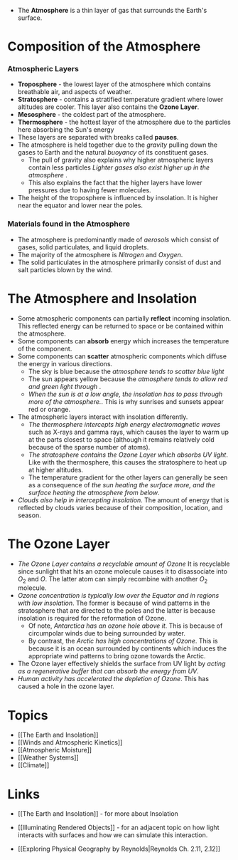 * The **Atmosphere** is a thin layer of gas that surrounds the Earth's surface.
# Composition of the Atmosphere
### Atmospheric Layers
* **Troposphere** - the lowest layer of the atmosphere which contains breathable air, and aspects of weather. 
* **Stratosphere** - contains a stratified temperature gradient where lower altitudes are cooler. This layer also contains the **Ozone Layer**.
* **Mesosphere**  - the coldest part of the atmosphere. 
* **Thermosphere** - the hottest layer of the atmosphere due to the particles here absorbing the Sun's energy
* These layers are separated with breaks called **pauses**.
* The atmosphere is held together due to the *gravity* pulling down the gases to Earth and the natural *buoyancy* of its constituent gases. 
	* The pull of gravity also explains why higher atmospheric layers contain less particles  *Lighter gases also exist higher up in the atmosphere* .
	* This also explains the fact that the higher layers have lower pressures due to having fewer molecules.
* The height of the troposphere is influenced by insolation. It is higher near the equator and lower near the poles.
### Materials found in the Atmosphere
* The atmosphere is predominantly made of *aerosols* which consist of gases, solid particulates, and liquid droplets.
* The majority of the atmosphere is *Nitrogen* and *Oxygen*.
* The solid particulates in the atmosphere primarily consist of dust and salt particles blown by the wind. 
# The Atmosphere and Insolation
* Some atmospheric components can partially **reflect** incoming insolation. This reflected energy can be returned to space or be contained within the atmosphere.
* Some components can **absorb** energy which increases the temperature of the component. 
* Some components can **scatter** atmospheric components which diffuse the energy in various directions. 
	* The sky is blue because the *atmosphere tends to scatter blue light*
	* The sun appears yellow because the *atmosphere tends to allow red and green light through* .
	* *When the sun is at a low angle, the insolation has to pass through more of the atmosphere.*. This is why sunrises and sunsets appear red or orange. 
* The atmospheric layers interact with insolation differently.
	* *The thermosphere intercepts high energy electromagnetic waves* such as X-rays and gamma rays, which causes the layer to warm up at the parts closest to space (although it remains relatively cold because of the sparse number of atoms).
	* *The stratosphere contains the Ozone Layer which absorbs UV light*. Like with the thermosphere, this causes the stratosphere to heat up at higher altitudes.
	* The temperature gradient for the other layers can generally be seen as a consequence of *the sun heating the surface more, and the surface heating the atmosphere from below*.
* *Clouds also help in intercepting insolation*. The amount of energy that is reflected by clouds varies because of their composition, location, and season.
# The Ozone Layer
* *The Ozone Layer contains a recyclable amount of Ozone* It is recyclable since sunlight that hits an ozone molecule causes it to disassociate into $O_2$ and $O$. The latter atom can simply recombine with another $O_2$ molecule. 
* *Ozone concentration is typically low over the Equator and in regions with low insolation*. The former is because of wind patterns in the stratosphere that are directed to the poles and the latter is because insolation is required for the reformation of Ozone.
	* Of note, *Antarctica has an ozone hole above it*. This is because of circumpolar winds due to being surrounded by water.
	* By contrast, the *Arctic has high concentrations of Ozone*. This is because it is an ocean surrounded by continents which induces the appropriate wind patterns to bring ozone towards the Arctic.
* The Ozone layer effectively shields the surface from UV light by *acting as a regenerative buffer that can absorb the energy from UV*. 
* *Human activity has accelerated the depletion of Ozone*. This has caused a hole in the ozone layer.
# Topics
* [[The Earth and Insolation]]
* [[Winds and Atmospheric Kinetics]]
* [[Atmospheric Moisture]]
* [[Weather Systems]]
* [[Climate]]

# Links
* [[The Earth and Insolation]] - for more about Insolation
* [[Illuminating Rendered Objects]] - for an adjacent topic on how light interacts with surfaces and how we can simulate this interaction.

* [[Exploring Physical Geography by Reynolds|Reynolds Ch. 2.11, 2.12]]
